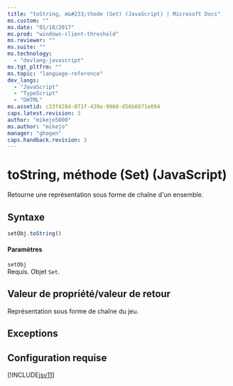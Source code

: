 ```yaml
---
title: "toString, m&#233;thode (Set) (JavaScript) | Microsoft Docs"
ms.custom: ""
ms.date: "01/18/2017"
ms.prod: "windows-client-threshold"
ms.reviewer: ""
ms.suite: ""
ms.technology: 
  - "devlang-javascript"
ms.tgt_pltfrm: ""
ms.topic: "language-reference"
dev_langs: 
  - "JavaScript"
  - "TypeScript"
  - "DHTML"
ms.assetid: c33f4284-071f-439a-9960-d56b8871e094
caps.latest.revision: 3
author: "mikejo5000"
ms.author: "mikejo"
manager: "ghogen"
caps.handback.revision: 3
---
```

# toString, m&#233;thode (Set) (JavaScript)
Retourne une représentation sous forme de chaîne d'un ensemble.  
  
## Syntaxe  
  
```javascript  
setObj.toString()  
```  
  
#### Paramètres  
 `setObj`  
 Requis.  Objet `Set`.  
  
## Valeur de propriété\/valeur de retour  
 Représentation sous forme de chaîne du jeu.  
  
## Exceptions  
  
## Configuration requise  
 [!INCLUDE[jsv11](../../javascript/reference/includes/jsv11-md.md)]